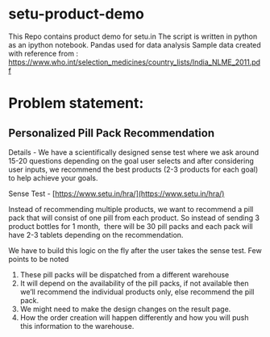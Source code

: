 # setu-product-demo
This Repo contains product demo for setu.in
The script is written in python as an ipython notebook.
Pandas used for data analysis
Sample data created with reference from : https://www.who.int/selection_medicines/country_lists/India_NLME_2011.pdf

# Problem statement:
## Personalized Pill Pack Recommendation

Details - We have a scientifically designed sense test where we ask around 15-20 questions depending on the goal user selects and after considering user inputs, we recommend the best products (2-3 products for each goal) to help achieve your goals.

Sense Test - [https://www.setu.in/hra/](https://www.setu.in/hra/)

Instead of recommending multiple products, we want to recommend a pill pack that will consist of one pill from each product. So instead of sending 3 product bottles for 1 month,  there will be 30 pill packs and each pack will have 2-3 tablets depending on the recommendation.

We have to build this logic on the fly after the user takes the sense test. Few points to be noted

1. These pill packs will be dispatched from a different warehouse
2. It will depend on the availability of the pill packs, if not available then we’ll recommend the individual products only, else recommend the pill pack.
3. We might need to make the design changes on the result page.
4. How the order creation will happen differently and how you will push this information to the warehouse.

